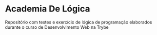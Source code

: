 # Academia De Lógica

Repositório com testes e exercício de lógica de programação elaborados durante o curso de Desenvolvimento Web na Trybe
